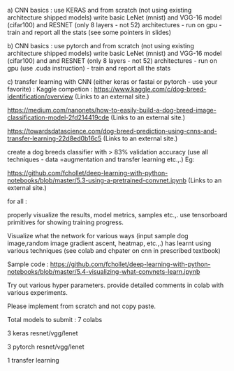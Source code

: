 a) CNN basics : use KERAS and from scratch (not using existing architecture shipped models) write basic LeNet (mnist) and VGG-16 model (cifar100)  and RESNET (only 8 layers - not 52) architectures - run on gpu - train and report all the stats (see some pointers in slides)

b) CNN basics : use pytorch and from scratch (not using existing architecture shipped models)  write basic LeNet (mnist) and VGG-16 model (cifar100) and and RESNET (only 8 layers - not 52)  architectures - run on gpu  (use .cuda instruction) - train and report all the stats

c) transfer learning with CNN (either keras or fastai or pytorch - use your favorite)  : Kaggle competion : https://www.kaggle.com/c/dog-breed-identification/overview (Links to an external site.)

https://medium.com/nanonets/how-to-easily-build-a-dog-breed-image-classification-model-2fd214419cde (Links to an external site.)

https://towardsdatascience.com/dog-breed-prediction-using-cnns-and-transfer-learning-22d8ed0b16c5 (Links to an external site.)


 create a dog breeds classifier with > 83% validation accuracy (use all techniques - data =augmentation and transfer learning etc.,.) Eg:

https://github.com/fchollet/deep-learning-with-python-notebooks/blob/master/5.3-using-a-pretrained-convnet.ipynb (Links to an external site.)

for all :

 

properly visualize the results, model metrics, samples  etc.,. use tensorboard primitives for showing training progress. 

Visualize what the network for various ways (input sample dog image,random image gradient ascent,  heatmap, etc.,.)  has learnt using various techniques  (see colab and chpater on cnn in prescribed textbook)

Sample code : https://github.com/fchollet/deep-learning-with-python-notebooks/blob/master/5.4-visualizing-what-convnets-learn.ipynb

Try out various hyper parameters. provide detailed comments in colab with various experiments. 

Please implement from scratch and not copy paste.

 

 

Total models to submit : 7 colabs

 

3 keras resnet/vgg/lenet

3 pytorch resnet/vgg/lenet

1 transfer learning 
